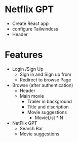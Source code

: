 # Netflix GPT

- Create React app
- configure Tailwindcss
- Header

# Features

- Login /Sign Up
  - Sign in and Sign up from
  - Redirect to browse Page
- Browse (after authentication)
  - Header
  - Main movie
    - Trailer in background
    - Title and discription
    - Movie suggestions
      - MovieList * N
- NetFlix GPT
  - Search Bar
  - Movie suggestions
